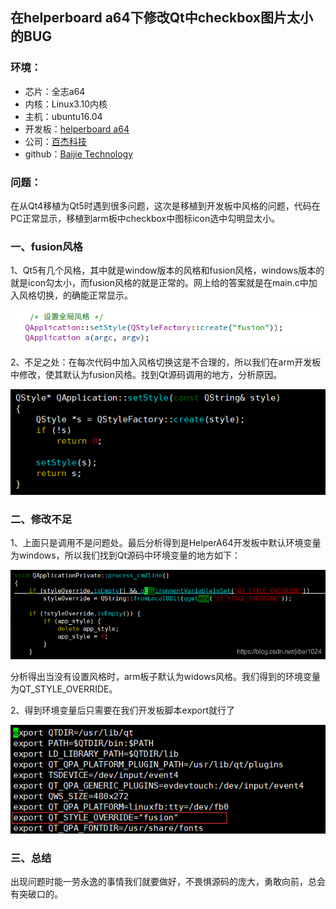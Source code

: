 ## 在helperboard a64下修改Qt中checkbox图片太小的BUG

### 环境：

- 芯片：全志a64　　
- 内核：Linux3.10内核
- 主机：ubuntu16.04
- 开发板：[helperboard a64](https://item.taobao.com/item.htm?spm=a230r.1.14.27.6f7076ffgIj8Ws&id=563738220031&ns=1&abbucket=3#detail)
- 公司：[百杰科技](https://www.szbaijie.com/)
- github：[Baijie Technology](https://github.com/jizizh/baijie_blog)

### 问题：

在从Qt4移植为Qt5时遇到很多问题，这次是移植到开发板中风格的问题，代码在PC正常显示，移植到arm板中checkbox中图标icon选中勾明显太小。

### 一、fusion风格

1、Qt5有几个风格，其中就是window版本的风格和fusion风格，windows版本的就是icon勾太小，而fusion风格的就是正常的。网上给的答案就是在main.c中加入风格切换，的确能正常显示。

![](./image/qt-fusion.png)

2、不足之处：在每次代码中加入风格切换这是不合理的，所以我们在arm开发板中修改，使其默认为fusion风格。找到Qt源码调用的地方，分析原因。

![img](./image/qt-setStyle.png)

### 二、修改不足

1、上面只是调用不是问题处。最后分析得到是HelperA64开发板中默认环境变量为windows，所以我们找到Qt源码中环境变量的地方如下：

![img](./image/qt-process_cmdline.jpg)

分析得出当没有设置风格时，arm板子默认为widows风格。我们得到的环境变量为QT_STYLE_OVERRIDE。

2、得到环境变量后只需要在我们开发板脚本export就行了

![img](./image/qt-fusion-env.png)

### 三、总结

​    出现问题时能一劳永逸的事情我们就要做好，不畏惧源码的庞大，勇敢向前，总会有突破口的。